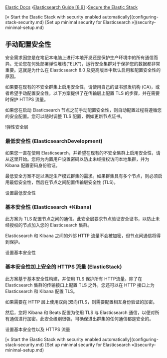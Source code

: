 

[Elastic Docs](/guide/) ›[Elasticsearch Guide [8.9]](index.md) ›[Secure the
Elastic Stack](secure-cluster.md)

[« Start the Elastic Stack with security enabled automatically](configuring-
stack-security.md) [Set up minimal security for Elasticsearch »](security-
minimal-setup.md)

## 手动配置安全性

安全需求因您是在笔记本电脑上进行本地开发还是保护生产环境中的所有通信而异。无论您在何处部署弹性堆栈("ELK")，运行安全集群对于保护您的数据都非常重要。这就是为什么在 Elasticsearch 8.0 及更高版本中默认启用和配置安全性的原因。

如果要在现有的不安全群集上启用安全性，请使用自己的证书颁发机构 (CA)，或者希望手动配置安全性，以下方案提供了在传输层上配置 TLS 的步骤，并在需要时保护 HTTPS 流量。

如果您在启动 Elasticsearch 节点之前手动配置安全性，则自动配置过程将遵循您的安全配置。您可以随时调整 TLS 配置，例如更新节点证书。

!弹性安全层

### 最低安全性 (ElasticsearchDevelopment)

如果您一直在使用 Elasticsearch，并希望在现有的不安全集群上启用安全性，请从这里开始。您将为内置用户设置密码以防止未经授权访问本地集群，并为 Kibana 配置密码身份验证。

最低安全方案不足以满足生产模式群集的需求。如果群集具有多个节点，则必须启用最低安全性，然后在节点之间配置传输层安全性 (TLS)。

设置最低安全性

### 基本安全性 (Elasticsearch +Kibana)

此方案为 TLS 配置节点之间的通信。此安全层要求节点验证安全证书，以防止未经授权的节点加入您的 Elasticsearch 集群。

Elasticsearch 和 Kibana 之间的外部 HTTP 流量不会被加密，但节点间通信将得到保护。

设置基本安全性

### 基本安全性加上安全的 HTTPS 流量 (ElasticStack)

此方案基于基本安全性构建，并使用 TLS 保护所有 HTTP流量。除了在 Elasticsearch 集群的传输接口上配置 TLS 之外，您还可以在 HTTP 接口上为 Elasticsearch 和 Kibana 配置 TLS。

如果需要在 HTTP 层上使用双向(双向)TLS，则需要配置相互身份验证的加密。

然后，您将 Kibana 和 Beats 配置为使用 TLS 与 Elasticsearch 通信，以便对所有通信进行加密。此安全级别很强，可确保进出群集的任何通信都是安全的。

设置基本安全性以及 HTTPS 流量

[« Start the Elastic Stack with security enabled automatically](configuring-
stack-security.md) [Set up minimal security for Elasticsearch »](security-
minimal-setup.md)
